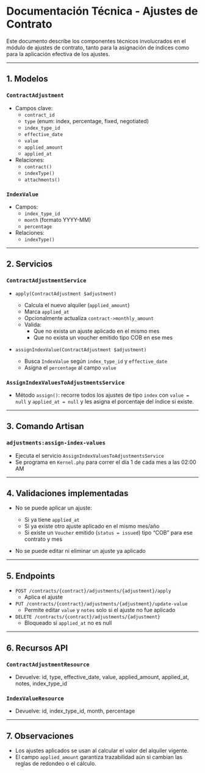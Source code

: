 # Documentación Técnica - Ajustes de Contrato

Este documento describe los componentes técnicos involucrados en el módulo de ajustes de contrato, tanto para la asignación de índices como para la aplicación efectiva de los ajustes.

---

## 1. Modelos

### `ContractAdjustment`
- Campos clave:
  - `contract_id`
  - `type` (enum: index, percentage, fixed, negotiated)
  - `index_type_id`
  - `effective_date`
  - `value`
  - `applied_amount`
  - `applied_at`
- Relaciones:
  - `contract()`
  - `indexType()`
  - `attachments()`

### `IndexValue`
- Campos:
  - `index_type_id`
  - `month` (formato YYYY-MM)
  - `percentage`
- Relaciones:
  - `indexType()`

---

## 2. Servicios

### `ContractAdjustmentService`
- `apply(ContractAdjustment $adjustment)`
  - Calcula el nuevo alquiler (`applied_amount`)
  - Marca `applied_at`
  - Opcionalmente actualiza `contract->monthly_amount`
  - Valida:
    - Que no exista un ajuste aplicado en el mismo mes
    - Que no exista un voucher emitido tipo COB en ese mes

- `assignIndexValue(ContractAdjustment $adjustment)`
  - Busca `IndexValue` según `index_type_id` y `effective_date`
  - Asigna el `percentage` al campo `value`

### `AssignIndexValuesToAdjustmentsService`
- Método `assign()`: recorre todos los ajustes de tipo `index` con `value = null` y `applied_at = null` y les asigna el porcentaje del índice si existe.

---

## 3. Comando Artisan

### `adjustments:assign-index-values`
- Ejecuta el servicio `AssignIndexValuesToAdjustmentsService`
- Se programa en `Kernel.php` para correr el día 1 de cada mes a las 02:00 AM

---

## 4. Validaciones implementadas

- No se puede aplicar un ajuste:
  - Si ya tiene `applied_at`
  - Si ya existe otro ajuste aplicado en el mismo mes/año
  - Si existe un `Voucher` emitido (`status = issued`) tipo “COB” para ese contrato y mes

- No se puede editar ni eliminar un ajuste ya aplicado

---

## 5. Endpoints

- `POST /contracts/{contract}/adjustments/{adjustment}/apply`
  - Aplica el ajuste
- `PUT /contracts/{contract}/adjustments/{adjustment}/update-value`
  - Permite editar `value` y `notes` solo si el ajuste no fue aplicado
- `DELETE /contracts/{contract}/adjustments/{adjustment}`
  - Bloqueado si `applied_at` no es null

---

## 6. Recursos API

### `ContractAdjustmentResource`
- Devuelve: id, type, effective_date, value, applied_amount, applied_at, notes, index_type_id

### `IndexValueResource`
- Devuelve: id, index_type_id, month, percentage

---

## 7. Observaciones

- Los ajustes aplicados se usan al calcular el valor del alquiler vigente.
- El campo `applied_amount` garantiza trazabilidad aún si cambian las reglas de redondeo o el cálculo.

